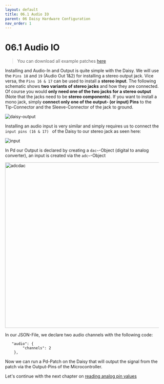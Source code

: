 ```yaml
---
layout: default
title: 06.1 Audio IO
parent: 06 Daisy Hardware Configuration
nav_order: 1
---
```


# 06.1 Audio IO

> You can download all example patches <a href="{{ site.baseurl }}/assets/diy-synth-example-files.zip" download>here</a>

Installing and Audio-In and Output is quite simple with the Daisy. We will use the `Pins 18` and `19` (Audio Out 1&2) for installing a stereo output jack. Vice versa, the `Pins 16 & 17` can be used to install a **stereo input**. The following schematic shows **two variants of stereo jacks** and how they are connected. Of course you would **only need one of the two jacks for a stereo output** (Note that the jacks need to be **stereo components**). If you want to install a mono jack, simply **connect only one of the output- (or input) Pins** to the Tip-Connector and the Sleeve-Connector of the jack to ground.

![daisy-output](https://github.com/user-attachments/assets/df8aa7e4-3f6c-4473-8cf3-afe06d2cd405)

Installing an audio input is very similar and simply requires us to connect the `input pins (16 & 17) ` of the Daisy to our stereo jack as seen here:

![input](https://github.com/user-attachments/assets/2805afaf-daa3-41de-94f8-77d5480e4f81)

In Pd our Output is declared by creating a `dac~`-Object (digital to analog converter), an input is created via the `adc~`-Object

<img width="540" alt="adcdac" src="https://github.com/user-attachments/assets/7ff89289-6b11-4387-8457-a90b1d99d014" />

In our JSON-File, we declare two audio channels with the following code:

```
   "audio": {
        "channels": 2
    },
```

Now we can run a Pd-Patch on the Daisy that will output the signal from the patch via the Output-Pins of the Microcontroller.

Let's continue with the next chapter on [reading analog pin values]({{site.baseurl}}/chapter-06/06-2-analog-read)
